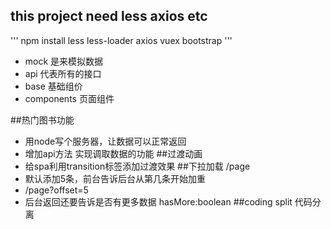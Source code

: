 ## this project need less axios etc
'''
  npm install less less-loader axios vuex bootstrap
'''
- mock 是来模拟数据
- api 代表所有的接口
- base  基础组价
- components 页面组件

##热门图书功能
- 用node写个服务器，让数据可以正常返回
- 增加api方法 实现调取数据的功能
##过渡动画
- 给spa利用transition标签添加过渡效果
##下拉加载 /page
- 默认添加5条，前台告诉后台从第几条开始加重
- /page?offset=5
- 后台返回还要告诉是否有更多数据 hasMore:boolean
##coding split 代码分离
